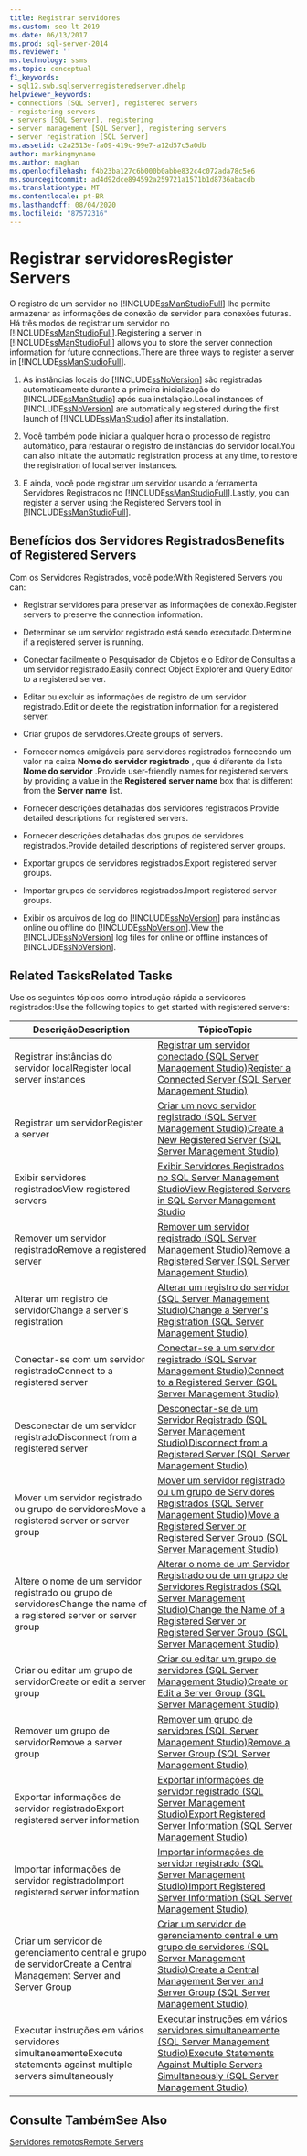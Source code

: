 ```yaml
---
title: Registrar servidores
ms.custom: seo-lt-2019
ms.date: 06/13/2017
ms.prod: sql-server-2014
ms.reviewer: ''
ms.technology: ssms
ms.topic: conceptual
f1_keywords:
- sql12.swb.sqlserverregisteredserver.dhelp
helpviewer_keywords:
- connections [SQL Server], registered servers
- registering servers
- servers [SQL Server], registering
- server management [SQL Server], registering servers
- server registration [SQL Server]
ms.assetid: c2a2513e-fa09-419c-99e7-a12d57c5a0db
author: markingmyname
ms.author: maghan
ms.openlocfilehash: f4b23ba127c6b000b0abbe832c4c072ada78c5e6
ms.sourcegitcommit: ad4d92dce894592a259721a1571b1d8736abacdb
ms.translationtype: MT
ms.contentlocale: pt-BR
ms.lasthandoff: 08/04/2020
ms.locfileid: "87572316"
---
```

# <a name="register-servers"></a><span data-ttu-id="6f425-102">Registrar servidores</span><span class="sxs-lookup"><span data-stu-id="6f425-102">Register Servers</span></span>
  <span data-ttu-id="6f425-103">O registro de um servidor no [!INCLUDE[ssManStudioFull](../../includes/ssmanstudiofull-md.md)] lhe permite armazenar as informações de conexão de servidor para conexões futuras. Há três modos de registrar um servidor no [!INCLUDE[ssManStudioFull](../../includes/ssmanstudiofull-md.md)].</span><span class="sxs-lookup"><span data-stu-id="6f425-103">Registering a server in [!INCLUDE[ssManStudioFull](../../includes/ssmanstudiofull-md.md)] allows you to store the server connection information for future connections.There are three ways to register a server in [!INCLUDE[ssManStudioFull](../../includes/ssmanstudiofull-md.md)].</span></span>  
  
1.  <span data-ttu-id="6f425-104">As instâncias locais do [!INCLUDE[ssNoVersion](../../includes/ssnoversion-md.md)] são registradas automaticamente durante a primeira inicialização do [!INCLUDE[ssManStudio](../../includes/ssmanstudio-md.md)] após sua instalação.</span><span class="sxs-lookup"><span data-stu-id="6f425-104">Local instances of [!INCLUDE[ssNoVersion](../../includes/ssnoversion-md.md)] are automatically registered during the first launch of [!INCLUDE[ssManStudio](../../includes/ssmanstudio-md.md)] after its installation.</span></span>  
  
2.  <span data-ttu-id="6f425-105">Você também pode iniciar a qualquer hora o processo de registro automático, para restaurar o registro de instâncias do servidor local.</span><span class="sxs-lookup"><span data-stu-id="6f425-105">You can also initiate the automatic registration process at any time, to restore the registration of local server instances.</span></span>  
  
3.  <span data-ttu-id="6f425-106">E ainda, você pode registrar um servidor usando a ferramenta Servidores Registrados no [!INCLUDE[ssManStudioFull](../../includes/ssmanstudiofull-md.md)].</span><span class="sxs-lookup"><span data-stu-id="6f425-106">Lastly, you can register a server using the Registered Servers tool in [!INCLUDE[ssManStudioFull](../../includes/ssmanstudiofull-md.md)].</span></span>  
  
## <a name="benefits-of-registered-servers"></a><span data-ttu-id="6f425-107">Benefícios dos Servidores Registrados</span><span class="sxs-lookup"><span data-stu-id="6f425-107">Benefits of Registered Servers</span></span>  
 <span data-ttu-id="6f425-108">Com os Servidores Registrados, você pode:</span><span class="sxs-lookup"><span data-stu-id="6f425-108">With Registered Servers you can:</span></span>  
  
-   <span data-ttu-id="6f425-109">Registrar servidores para preservar as informações de conexão.</span><span class="sxs-lookup"><span data-stu-id="6f425-109">Register servers to preserve the connection information.</span></span>  
  
-   <span data-ttu-id="6f425-110">Determinar se um servidor registrado está sendo executado.</span><span class="sxs-lookup"><span data-stu-id="6f425-110">Determine if a registered server is running.</span></span>  
  
-   <span data-ttu-id="6f425-111">Conectar facilmente o Pesquisador de Objetos e o Editor de Consultas a um servidor registrado.</span><span class="sxs-lookup"><span data-stu-id="6f425-111">Easily connect Object Explorer and Query Editor to a registered server.</span></span>  
  
-   <span data-ttu-id="6f425-112">Editar ou excluir as informações de registro de um servidor registrado.</span><span class="sxs-lookup"><span data-stu-id="6f425-112">Edit or delete the registration information for a registered server.</span></span>  
  
-   <span data-ttu-id="6f425-113">Criar grupos de servidores.</span><span class="sxs-lookup"><span data-stu-id="6f425-113">Create groups of servers.</span></span>  
  
-   <span data-ttu-id="6f425-114">Fornecer nomes amigáveis para servidores registrados fornecendo um valor na caixa **Nome do servidor registrado** , que é diferente da lista **Nome do servidor** .</span><span class="sxs-lookup"><span data-stu-id="6f425-114">Provide user-friendly names for registered servers by providing a value in the **Registered server name** box that is different from the **Server name** list.</span></span>  
  
-   <span data-ttu-id="6f425-115">Fornecer descrições detalhadas dos servidores registrados.</span><span class="sxs-lookup"><span data-stu-id="6f425-115">Provide detailed descriptions for registered servers.</span></span>  
  
-   <span data-ttu-id="6f425-116">Fornecer descrições detalhadas dos grupos de servidores registrados.</span><span class="sxs-lookup"><span data-stu-id="6f425-116">Provide detailed descriptions of registered server groups.</span></span>  
  
-   <span data-ttu-id="6f425-117">Exportar grupos de servidores registrados.</span><span class="sxs-lookup"><span data-stu-id="6f425-117">Export registered server groups.</span></span>  
  
-   <span data-ttu-id="6f425-118">Importar grupos de servidores registrados.</span><span class="sxs-lookup"><span data-stu-id="6f425-118">Import registered server groups.</span></span>  
  
-   <span data-ttu-id="6f425-119">Exibir os arquivos de log do [!INCLUDE[ssNoVersion](../../includes/ssnoversion-md.md)] para instâncias online ou offline do [!INCLUDE[ssNoVersion](../../includes/ssnoversion-md.md)].</span><span class="sxs-lookup"><span data-stu-id="6f425-119">View the [!INCLUDE[ssNoVersion](../../includes/ssnoversion-md.md)] log files for online or offline instances of [!INCLUDE[ssNoVersion](../../includes/ssnoversion-md.md)].</span></span>  
  
## <a name="related-tasks"></a><span data-ttu-id="6f425-120">Related Tasks</span><span class="sxs-lookup"><span data-stu-id="6f425-120">Related Tasks</span></span>  
 <span data-ttu-id="6f425-121">Use os seguintes tópicos como introdução rápida a servidores registrados:</span><span class="sxs-lookup"><span data-stu-id="6f425-121">Use the following topics to get started with registered servers:</span></span>  
  
|<span data-ttu-id="6f425-122">**Descrição**</span><span class="sxs-lookup"><span data-stu-id="6f425-122">**Description**</span></span>|<span data-ttu-id="6f425-123">**Tópico**</span><span class="sxs-lookup"><span data-stu-id="6f425-123">**Topic**</span></span>|  
|---------------------|---------------|  
|<span data-ttu-id="6f425-124">Registrar instâncias do servidor local</span><span class="sxs-lookup"><span data-stu-id="6f425-124">Register local server instances</span></span>|[<span data-ttu-id="6f425-125">Registrar um servidor conectado &#40;SQL Server Management Studio&#41;</span><span class="sxs-lookup"><span data-stu-id="6f425-125">Register a Connected Server &#40;SQL Server Management Studio&#41;</span></span>](register-a-connected-server-sql-server-management-studio.md)|  
|<span data-ttu-id="6f425-126">Registrar um servidor</span><span class="sxs-lookup"><span data-stu-id="6f425-126">Register a server</span></span>|[<span data-ttu-id="6f425-127">Criar um novo servidor registrado &#40;SQL Server Management Studio&#41;</span><span class="sxs-lookup"><span data-stu-id="6f425-127">Create a New Registered Server &#40;SQL Server Management Studio&#41;</span></span>](create-a-new-registered-server-sql-server-management-studio.md)|  
|<span data-ttu-id="6f425-128">Exibir servidores registrados</span><span class="sxs-lookup"><span data-stu-id="6f425-128">View registered servers</span></span>|[<span data-ttu-id="6f425-129">Exibir Servidores Registrados no SQL Server Management Studio</span><span class="sxs-lookup"><span data-stu-id="6f425-129">View Registered Servers in SQL Server Management Studio</span></span>](view-registered-servers-in-sql-server-management-studio.md)|  
|<span data-ttu-id="6f425-130">Remover um servidor registrado</span><span class="sxs-lookup"><span data-stu-id="6f425-130">Remove a registered server</span></span>|[<span data-ttu-id="6f425-131">Remover um servidor registrado &#40;SQL Server Management Studio&#41;</span><span class="sxs-lookup"><span data-stu-id="6f425-131">Remove a Registered Server &#40;SQL Server Management Studio&#41;</span></span>](remove-a-registered-server-sql-server-management-studio.md)|  
|<span data-ttu-id="6f425-132">Alterar um registro de servidor</span><span class="sxs-lookup"><span data-stu-id="6f425-132">Change a server's registration</span></span>|[<span data-ttu-id="6f425-133">Alterar um registro do servidor &#40;SQL Server Management Studio&#41;</span><span class="sxs-lookup"><span data-stu-id="6f425-133">Change a Server's Registration &#40;SQL Server Management Studio&#41;</span></span>](change-a-server-s-registration-sql-server-management-studio.md)|  
|<span data-ttu-id="6f425-134">Conectar-se com um servidor registrado</span><span class="sxs-lookup"><span data-stu-id="6f425-134">Connect to a registered server</span></span>|[<span data-ttu-id="6f425-135">Conectar-se a um servidor registrado &#40;SQL Server Management Studio&#41;</span><span class="sxs-lookup"><span data-stu-id="6f425-135">Connect to a Registered Server &#40;SQL Server Management Studio&#41;</span></span>](connect-to-a-registered-server-sql-server-management-studio.md)|  
|<span data-ttu-id="6f425-136">Desconectar de um servidor registrado</span><span class="sxs-lookup"><span data-stu-id="6f425-136">Disconnect from a registered server</span></span>|[<span data-ttu-id="6f425-137">Desconectar-se de um Servidor Registrado &#40;SQL Server Management Studio&#41;</span><span class="sxs-lookup"><span data-stu-id="6f425-137">Disconnect from a Registered Server &#40;SQL Server Management Studio&#41;</span></span>](disconnect-from-a-registered-server-sql-server-management-studio.md)|  
|<span data-ttu-id="6f425-138">Mover um servidor registrado ou grupo de servidores</span><span class="sxs-lookup"><span data-stu-id="6f425-138">Move a registered server or server group</span></span>|[<span data-ttu-id="6f425-139">Mover um servidor registrado ou um grupo de Servidores Registrados &#40;SQL Server Management Studio&#41;</span><span class="sxs-lookup"><span data-stu-id="6f425-139">Move a Registered Server or Registered Server Group &#40;SQL Server Management Studio&#41;</span></span>](move-a-registered-server-or-registered-server-group.md)|  
|<span data-ttu-id="6f425-140">Altere o nome de um servidor registrado ou grupo de servidores</span><span class="sxs-lookup"><span data-stu-id="6f425-140">Change the name of a registered server or server group</span></span>|[<span data-ttu-id="6f425-141">Alterar o nome de um Servidor Registrado ou de um grupo de Servidores Registrados &#40;SQL Server Management Studio&#41;</span><span class="sxs-lookup"><span data-stu-id="6f425-141">Change the Name of a Registered Server or Registered Server Group &#40;SQL Server Management Studio&#41;</span></span>](change-the-name-of-registered-server-or-registered-server-group.md)|  
|<span data-ttu-id="6f425-142">Criar ou editar um grupo de servidor</span><span class="sxs-lookup"><span data-stu-id="6f425-142">Create or edit a server group</span></span>|[<span data-ttu-id="6f425-143">Criar ou editar um grupo de servidores &#40;SQL Server Management Studio&#41;</span><span class="sxs-lookup"><span data-stu-id="6f425-143">Create or Edit a Server Group &#40;SQL Server Management Studio&#41;</span></span>](create-or-edit-a-server-group-sql-server-management-studio.md)|  
|<span data-ttu-id="6f425-144">Remover um grupo de servidor</span><span class="sxs-lookup"><span data-stu-id="6f425-144">Remove a server group</span></span>|[<span data-ttu-id="6f425-145">Remover um grupo de servidores &#40;SQL Server Management Studio&#41;</span><span class="sxs-lookup"><span data-stu-id="6f425-145">Remove a Server Group &#40;SQL Server Management Studio&#41;</span></span>](remove-a-server-group-sql-server-management-studio.md)|  
|<span data-ttu-id="6f425-146">Exportar informações de servidor registrado</span><span class="sxs-lookup"><span data-stu-id="6f425-146">Export registered server information</span></span>|[<span data-ttu-id="6f425-147">Exportar informações de servidor registrado &#40;SQL Server Management Studio&#41;</span><span class="sxs-lookup"><span data-stu-id="6f425-147">Export Registered Server Information &#40;SQL Server Management Studio&#41;</span></span>](export-registered-server-information-sql-server-management-studio.md)|  
|<span data-ttu-id="6f425-148">Importar informações de servidor registrado</span><span class="sxs-lookup"><span data-stu-id="6f425-148">Import registered server information</span></span>|[<span data-ttu-id="6f425-149">Importar informações de servidor registrado &#40;SQL Server Management Studio&#41;</span><span class="sxs-lookup"><span data-stu-id="6f425-149">Import Registered Server Information &#40;SQL Server Management Studio&#41;</span></span>](import-registered-server-information-sql-server-management-studio.md)|  
|<span data-ttu-id="6f425-150">Criar um servidor de gerenciamento central e grupo de servidor</span><span class="sxs-lookup"><span data-stu-id="6f425-150">Create a Central Management Server and Server Group</span></span>|[<span data-ttu-id="6f425-151">Criar um servidor de gerenciamento central e um grupo de servidores &#40;SQL Server Management Studio&#41;</span><span class="sxs-lookup"><span data-stu-id="6f425-151">Create a Central Management Server and Server Group &#40;SQL Server Management Studio&#41;</span></span>](create-a-central-management-server-and-server-group.md)|  
|<span data-ttu-id="6f425-152">Executar instruções em vários servidores simultaneamente</span><span class="sxs-lookup"><span data-stu-id="6f425-152">Execute statements against multiple servers simultaneously</span></span>|[<span data-ttu-id="6f425-153">Executar instruções em vários servidores simultaneamente &#40;SQL Server Management Studio&#41;</span><span class="sxs-lookup"><span data-stu-id="6f425-153">Execute Statements Against Multiple Servers Simultaneously &#40;SQL Server Management Studio&#41;</span></span>](execute-statements-against-multiple-servers-simultaneously.md)|  
  
## <a name="see-also"></a><span data-ttu-id="6f425-154">Consulte Também</span><span class="sxs-lookup"><span data-stu-id="6f425-154">See Also</span></span>  
 [<span data-ttu-id="6f425-155">Servidores remotos</span><span class="sxs-lookup"><span data-stu-id="6f425-155">Remote Servers</span></span>](../../database-engine/configure-windows/remote-servers.md)  
  
  
